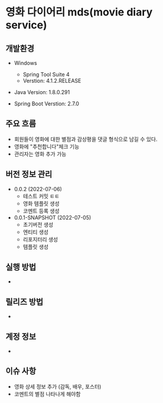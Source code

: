 # 영화 다이어리 mds(movie diary service)

## 개발환경
- Windows
	- Spring Tool Suite 4
	- Verstion: 4.1.2.RELEASE
	
- Java Version: 1.8.0.291
- Spring Boot Verstion: 2.7.0

## 주요 흐름
- 회원들이 영화에 대한 별점과 감상평을 댓글 형식으로 남길 수 있다.
- 영화에 "추천합니다"체크 기능
- 관리자는 영화 추가 가능

## 버전 정보 관리
- 0.0.2 (2022-07-06)
	- 테스트 커밋 ㅌㅌ
	- 영화 템플릿 생성
	- 코멘트 등록 생성
- 0.0.1-SNAPSHOT (2022-07-05)
	- 초기버전 생성
	- 엔티티 생성
	- 리포지터리 생성
	- 템플릿 생성
## 실행 방법
-

## 릴리즈 방법
-

## 계정 정보
-

## 이슈 사항
- 영화 상세 정보 추가 (감독, 배우, 포스터)
- 코멘트의 별점 나타나게 해야함



